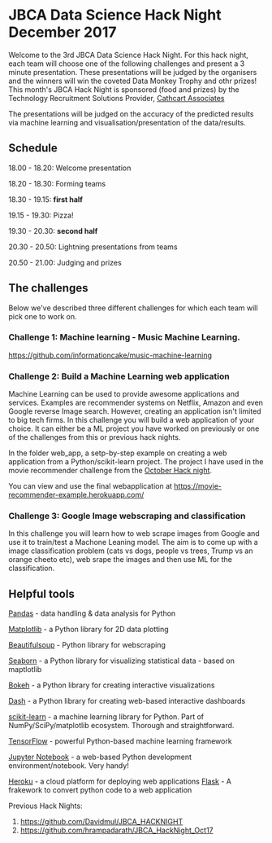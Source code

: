 # JBCA Data Science Hack Night December 2017

Welcome to the 3rd JBCA Data Science Hack Night.
For this hack night, each team will choose one of the following challenges and present a 3 minute presentation.
These presentations will be judged by the organisers and the winners will win the coveted Data Monkey Trophy and othr prizes! This month's JBCA Hack Night is sponsored (food and prizes) by the Technology Recruitment Solutions Provider, [Cathcart Associates](http://www.cathcartassociates.com/) 

The presentations will be judged on the accuracy of the predicted results via machine learning and visualisation/presentation 
of the data/results.

## Schedule

18.00 - 18.20: Welcome presentation

18.20 - 18.30: Forming teams

18.30 - 19.15: **first half**

19.15 - 19.30: Pizza!

19.30 - 20.30: **second half**

20.30 - 20.50: Lightning presentations from teams

20.50 - 21.00: Judging and prizes


## The challenges

Below we've described three different challenges for which each team will pick one to work on.


### Challenge 1: Machine learning - Music Machine Learning.

https://github.com/informationcake/music-machine-learning

### Challenge 2: Build a Machine Learning web application

Machine Learning can be used to provide awesome applications and services. Examples are recommender systems on Netflix, Amazon and even Google reverse Image search. However, creating an application isn't limited to big tech firms. In this challenge you will build a web application of your choice. It can either be a ML project you have worked on previously or one of the challenges from this or previous hack nights. 

In the folder web_app, a setp-by-step example on creating a web application from a Python/scikit-learn project. The project I have used in the movie recommender challenge from the [October Hack night](https://github.com/hrampadarath/JBCA_HackNight_Oct17). 

You can view and use the final webapplication at https://movie-recommender-example.herokuapp.com/

### Challenge 3: Google Image webscraping and classification
In this challenge you will learn how to web scrape images from Google and use it to train/test a Machone Leaning model. The aim is to come up with a image classification problem (cats vs dogs, people vs trees, Trump vs an orange cheeto etc), web srape the images and then use ML for the classification.


## Helpful tools

[Pandas](https://pandas.pydata.org/) - data handling & data analysis for Python

[Matplotlib](http://matplotlib.org/) - a Python library for 2D data plotting

[Beautifulsoup](https://www.crummy.com/software/BeautifulSoup/) - Python library for webscraping

[Seaborn](https://seaborn.pydata.org/) - a Python library for visualizing statistical data - based on maptlotlib

[Bokeh](http://bokeh.pydata.org/en/latest/) - a Python library for creating interactive visualizations

[Dash](https://github.com/plotly/dash) - a Python library for creating web-based interactive dashboards

[scikit-learn](http://scikit-learn.org/stable/) - a machine learning library for Python. Part of NumPy/SciPy/matplotlib ecosystem. Thorough and straightforward.

[TensorFlow](https://www.tensorflow.org/) - powerful Python-based machine learning framework

[Jupyter Notebook](https://github.com/jupyter/notebook) - a web-based Python development environment/notebook. Very handy!

[Heroku](https://www.heroku.com/) - a cloud platform for deploying web applications
[Flask](http://flask.pocoo.org/) - A frakework to convert python code to a web application

Previous Hack Nights: 
1. https://github.com/Davidmul/JBCA_HACKNIGHT
2. https://github.com/hrampadarath/JBCA_HackNight_Oct17
